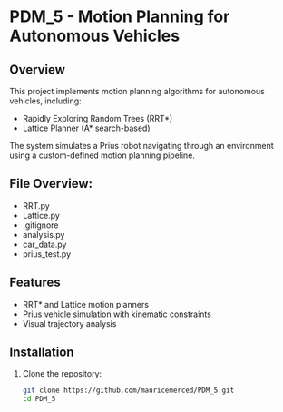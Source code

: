 # PDM_5 - Motion Planning for Autonomous Vehicles

## Overview
This project implements motion planning algorithms for autonomous vehicles, including:
- Rapidly Exploring Random Trees (RRT*)
- Lattice Planner (A* search-based)

The system simulates a Prius robot navigating through an environment using a custom-defined motion planning pipeline.

## File Overview:
- RRT.py
- Lattice.py
- .gitignore
- analysis.py
- car_data.py
- prius_test.py


## Features
- RRT* and Lattice motion planners
- Prius vehicle simulation with kinematic constraints
- Visual trajectory analysis

## Installation
1. Clone the repository:
   ```bash
   git clone https://github.com/mauricemerced/PDM_5.git
   cd PDM_5

